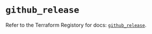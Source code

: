 # `github_release`

Refer to the Terraform Registory for docs: [`github_release`](https://registry.terraform.io/providers/integrations/github/5.28.0/docs/resources/release).
